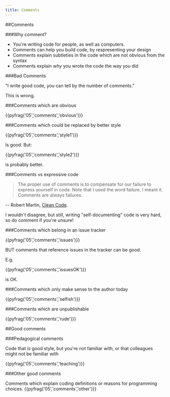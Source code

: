 ```yaml
---
title: Comments
---
```


##Comments

###Why comment?

* You're writing code for people, as well as computers.
* Comments can help you build code, by respresenting your design
* Comments explain subtleties in the code which are not obvious from the syntax
* Comments explain *why* you wrote the code the way you did

###Bad Comments

"I write good code, you can tell by the number of comments."

This is wrong.

###Comments which are obvious

{{pyfrag('05','comments','obvious')}}

###Comments which could be replaced by better style

{{pyfrag('05','comments','style1')}}

Is good. But:

{{pyfrag('05','comments','style2')}}

is probably better.

###Comments vs expressive code 

> The proper use of comments is to compensate for our failure to express yourself in code. 
Note that I used the word failure. I meant it. Comments are always failures.

-- Robert Martin, [Clean Code](http://www.amazon.co.uk/Clean-Code-Handbook-Software-Craftsmanship/dp/0132350882).

I wouldn't disagree, but still, writing "self-documenting" code is very hard, so do comment if you're unsure!

###Comments which belong in an issue tracker

{{pyfrag('05','comments','issues')}}

BUT comments that reference issues in the tracker can be good.

E.g.

{{pyfrag('05','comments','issuesOK')}}

is OK.

###Comments which only make sense to the author today

{{pyfrag('05','comments','selfish')}}

###Comments which are unpublishable

{{pyfrag('05','comments','rude')}}

##Good comments

###Pedagogical comments

Code that *is* good style, but you're not familiar with, or 
that colleagues might not be familiar with

{{pyfrag('05','comments','teaching')}}

###Other good comments

Comments which explain coding definitions or reasons for programming choices.
{{pyfrag('05','comments','other')}}

